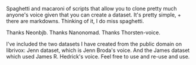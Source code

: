 Spaghetti and macaroni of scripts that allow you to clone pretty much anyone's voice given that you can create a dataset.
It's pretty simple, + there are markdowns. Thinking of it, I do miss spaghetti. 

Thanks Neonbjb. Thanks Nanonomad. Thanks Thorsten-voice.   

I've included the two datasets I have created from the public domain on librivox: Jenn dataset, which is Jenn Broda's voice.
And the James dataset which used James R. Hedrick's voice. Feel free to use and re-use and use. 
